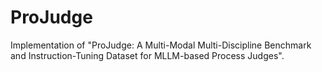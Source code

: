 # ProJudge
Implementation of "ProJudge: A Multi-Modal Multi-Discipline Benchmark and Instruction-Tuning Dataset for MLLM-based Process Judges".
